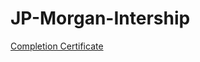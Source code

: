 # JP-Morgan-Intership

<a href="https://github.com/jacktherock/JP-Morgan-Intership/blob/master/Completion%20Certificate.pdf" target="_blank">Completion Certificate</a>

